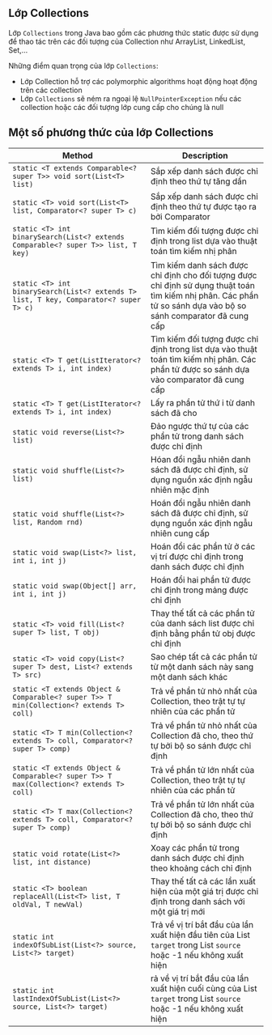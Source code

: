 ## Lớp Collections
Lớp `Collections` trong Java bao gồm các phương thức static được sử dụng để thao tác trên các đối tượng của Collection như ArrayList, LinkedList, Set,...  

Những điểm quan trọng của lớp `Collections`:  
- Lớp Collection hỗ trợ các polymorphic algorithms hoạt động hoạt động trên các collection  
- Lớp `Collections` sẽ ném ra ngoại lệ `NullPointerException` nếu các collection hoặc các đối tượng lớp cung cấp cho chúng là null

## Một số phương thức của lớp Collections  

| Method | Description | 
| --- | --- |
| `static <T extends Comparable<? super T>> void sort(List<T> list)` | Sắp xếp danh sách được chỉ định theo thứ tự tăng dần | 
| `static <T> void sort(List<T> list, Comparator<? super T> c)` | Sắp xếp danh sách được chỉ định theo thứ tự được tạo ra bởi Comparator | 
| `static <T> int binarySearch(List<? extends Comparable<? super T>> list, T key)` | Tìm kiếm đối tượng được chỉ định trong list dựa vào thuật toán tìm kiếm nhị phân | 
| `static <T> int binarySearch(List<? extends T> list, T key, Comparator<? super T> c)` | Tìm kiếm danh sách được chỉ định cho đối tượng được chỉ định sử dụng thuật toán tìm kiếm nhị phân. Các phần tử so sánh dựa vào bộ so sánh comparator đã cung cấp | 
| `static <T> T get(ListIterator<? extends T> i, int index)` | Tìm kiếm đối tượng được chỉ định trong list dựa vào thuật toán tìm kiếm nhị phân. Các phần tử được so sánh dựa vào comparator đã cung cấp |  
| `static <T> T get(ListIterator<? extends T> i, int index)` | Lấy ra phần tử thứ i từ danh sách đã cho |  
| `static void reverse(List<?> list)` | Đảo ngược thứ tự của các phần tử trong danh sách được chỉ định | 
| `static void shuffle(List<?> list)` | Hóan đổi ngẫu nhiên danh sách đã được chỉ định, sử dụng nguồn xác định ngẫu nhiên mặc định |  
| `static void shuffle(List<?> list, Random rnd)` | Hoán đổi ngẫu nhiên danh sách đã được chỉ định, sử dụng nguồn xác định ngẫu nhiên cung cấp |
| `static void swap(List<?> list, int i, int j)` | Hoán đổi các phần tử ở các vị trí được chỉ định trong danh sách được chỉ định |  
| `static void swap(Object[] arr, int i, int j)` | Hoán đổi hai phần tử được chỉ định trong mảng được chỉ định |
| `static <T> void fill(List<? super T> list, T obj)`| Thay thế tất cả các phần tử của danh sách list được chỉ định bằng phần tử obj được chỉ định |
| `static <T> void copy(List<? super T> dest, List<? extends T> src)` | Sao chép tất cả các phần tử từ một danh sách này sang một danh sách khác | 
| `static <T extends Object & Comparable<? super T>> T min(Collection<? extends T> coll)` | Trả về phần tử nhỏ nhất của Collection, theo trật tự tự nhiên của các phần tử |  
| `static <T> T min(Collection<? extends T> coll, Comparator<? super T> comp)` | Trả về phần tử nhỏ nhất của Collection đã cho, theo thứ tự bởi bộ so sánh được chỉ định | 
| `static <T extends Object & Comparable<? super T>> T max(Collection<? extends T> coll)` | Trả về phần tử lớn nhất của Collection, theo trật tự tự nhiên của các phần tử |  
| `static <T> T max(Collection<? extends T> coll, Comparator<? super T> comp)` | Trả về phần tử lớn nhất của Collection đã cho, theo thứ tự bởi bộ so sánh được chỉ định | 
| `static void rotate(List<?> list, int distance)` | Xoay các phần tử trong danh sách được chỉ định theo khoảng cách chỉ định | 
| `static <T> boolean replaceAll(List<T> list, T oldVal, T newVal)` | Thay thế tất cả các lần xuất hiện của một giá trị được chỉ định trong danh sách với một giá trị mới | 
| `static int indexOfSubList(List<?> source, List<?> target)` | Trả về vị trí bắt đầu của lần xuất hiện đầu tiên của List `target` trong List `source` hoặc -1 nếu không xuất hiện | 
| `static int lastIndexOfSubList(List<?> source, List<?> target)` | rả về vị trí bắt đầu của lần xuất hiện cuối cùng của List `target` trong List `source` hoặc -1 nếu không xuất hiện |

